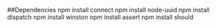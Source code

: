 ##Dependencies
	npm install connect
	npm install node-uuid
	npm install dispatch 
	npm install winston
	npm install assert
	npm install should